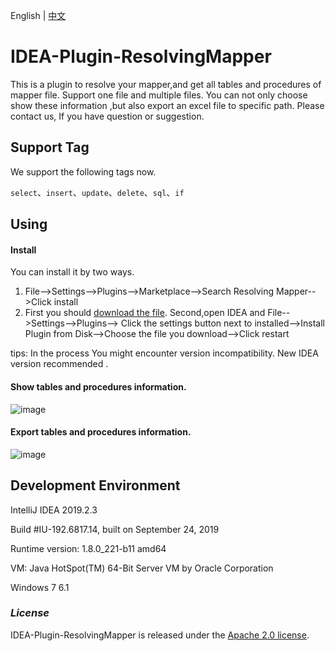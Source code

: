 English | [中文][1]

[1]: https://github.com/ineedahouse/IDEA-Plugin-ResolvingMapper/blob/master/README-zh.md

# IDEA-Plugin-ResolvingMapper

This is a plugin to resolve your mapper,and get all tables and procedures of mapper file. Support one file and multiple files. You can not only choose show these information ,but also export an excel file to specific path. Please contact us, If you have question or suggestion.

## Support Tag

We support the following tags now.

`select`、`insert`、`update`、`delete`、`sql`、`if`

## Using

#### Install

You can install it by two ways.

1. File-->Settings-->Plugins-->Marketplace-->Search Resolving Mapper-->Click install
2. First you should [download the file][2]. Second,open IDEA and File-->Settings-->Plugins-->  Click the settings button next to installed-->Install Plugin from Disk-->Choose the file you download-->Click restart

tips: In the process You might encounter version incompatibility.  New IDEA version recommended .

#### Show tables and procedures information.

![image]( https://github.com/ineedahouse/markdownPhoto/blob/main/IDEA-Plugin-ResolvingMapper/showTableAndProc.gif)

#### Export tables and procedures information.

![image]( https://github.com/ineedahouse/markdownPhoto/blob/main/IDEA-Plugin-ResolvingMapper/exportTableAndProc.gif)

## Development Environment

IntelliJ IDEA 2019.2.3

Build #IU-192.6817.14, built on September 24, 2019

Runtime version: 1.8.0_221-b11 amd64

VM: Java HotSpot(TM) 64-Bit Server VM by Oracle Corporation

Windows 7 6.1

### *License*

IDEA-Plugin-ResolvingMapper is released under the [Apache 2.0 license](LICENSE).

[2]: https://github.com/ineedahouse/IDEA-Plugin-ResolvingMapper/releases/tag/v1.1.3

